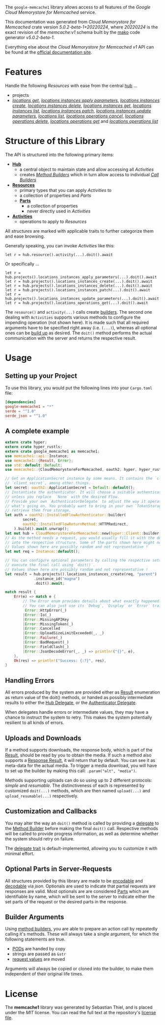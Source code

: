 <!---
DO NOT EDIT !
This file was generated automatically from 'src/generator/templates/api/README.md.mako'
DO NOT EDIT !
-->
The `google-memcache1` library allows access to all features of the *Google Cloud Memorystore for Memcached* service.

This documentation was generated from *Cloud Memorystore for Memcached* crate version *5.0.2-beta-1+20220224*, where *20220224* is the exact revision of the *memcache:v1* schema built by the [mako](http://www.makotemplates.org/) code generator *v5.0.2-beta-1*.

Everything else about the *Cloud Memorystore for Memcached* *v1* API can be found at the
[official documentation site](https://cloud.google.com/memorystore/).
# Features

Handle the following *Resources* with ease from the central [hub](https://docs.rs/google-memcache1/5.0.2-beta-1+20220224/google_memcache1/CloudMemorystoreForMemcached) ... 

* projects
 * [*locations get*](https://docs.rs/google-memcache1/5.0.2-beta-1+20220224/google_memcache1/api::ProjectLocationGetCall), [*locations instances apply parameters*](https://docs.rs/google-memcache1/5.0.2-beta-1+20220224/google_memcache1/api::ProjectLocationInstanceApplyParameterCall), [*locations instances create*](https://docs.rs/google-memcache1/5.0.2-beta-1+20220224/google_memcache1/api::ProjectLocationInstanceCreateCall), [*locations instances delete*](https://docs.rs/google-memcache1/5.0.2-beta-1+20220224/google_memcache1/api::ProjectLocationInstanceDeleteCall), [*locations instances get*](https://docs.rs/google-memcache1/5.0.2-beta-1+20220224/google_memcache1/api::ProjectLocationInstanceGetCall), [*locations instances list*](https://docs.rs/google-memcache1/5.0.2-beta-1+20220224/google_memcache1/api::ProjectLocationInstanceListCall), [*locations instances patch*](https://docs.rs/google-memcache1/5.0.2-beta-1+20220224/google_memcache1/api::ProjectLocationInstancePatchCall), [*locations instances update parameters*](https://docs.rs/google-memcache1/5.0.2-beta-1+20220224/google_memcache1/api::ProjectLocationInstanceUpdateParameterCall), [*locations list*](https://docs.rs/google-memcache1/5.0.2-beta-1+20220224/google_memcache1/api::ProjectLocationListCall), [*locations operations cancel*](https://docs.rs/google-memcache1/5.0.2-beta-1+20220224/google_memcache1/api::ProjectLocationOperationCancelCall), [*locations operations delete*](https://docs.rs/google-memcache1/5.0.2-beta-1+20220224/google_memcache1/api::ProjectLocationOperationDeleteCall), [*locations operations get*](https://docs.rs/google-memcache1/5.0.2-beta-1+20220224/google_memcache1/api::ProjectLocationOperationGetCall) and [*locations operations list*](https://docs.rs/google-memcache1/5.0.2-beta-1+20220224/google_memcache1/api::ProjectLocationOperationListCall)




# Structure of this Library

The API is structured into the following primary items:

* **[Hub](https://docs.rs/google-memcache1/5.0.2-beta-1+20220224/google_memcache1/CloudMemorystoreForMemcached)**
    * a central object to maintain state and allow accessing all *Activities*
    * creates [*Method Builders*](https://docs.rs/google-memcache1/5.0.2-beta-1+20220224/google_memcache1/client::MethodsBuilder) which in turn
      allow access to individual [*Call Builders*](https://docs.rs/google-memcache1/5.0.2-beta-1+20220224/google_memcache1/client::CallBuilder)
* **[Resources](https://docs.rs/google-memcache1/5.0.2-beta-1+20220224/google_memcache1/client::Resource)**
    * primary types that you can apply *Activities* to
    * a collection of properties and *Parts*
    * **[Parts](https://docs.rs/google-memcache1/5.0.2-beta-1+20220224/google_memcache1/client::Part)**
        * a collection of properties
        * never directly used in *Activities*
* **[Activities](https://docs.rs/google-memcache1/5.0.2-beta-1+20220224/google_memcache1/client::CallBuilder)**
    * operations to apply to *Resources*

All *structures* are marked with applicable traits to further categorize them and ease browsing.

Generally speaking, you can invoke *Activities* like this:

```Rust,ignore
let r = hub.resource().activity(...).doit().await
```

Or specifically ...

```ignore
let r = hub.projects().locations_instances_apply_parameters(...).doit().await
let r = hub.projects().locations_instances_create(...).doit().await
let r = hub.projects().locations_instances_delete(...).doit().await
let r = hub.projects().locations_instances_patch(...).doit().await
let r = hub.projects().locations_instances_update_parameters(...).doit().await
let r = hub.projects().locations_operations_get(...).doit().await
```

The `resource()` and `activity(...)` calls create [builders][builder-pattern]. The second one dealing with `Activities` 
supports various methods to configure the impending operation (not shown here). It is made such that all required arguments have to be 
specified right away (i.e. `(...)`), whereas all optional ones can be [build up][builder-pattern] as desired.
The `doit()` method performs the actual communication with the server and returns the respective result.

# Usage

## Setting up your Project

To use this library, you would put the following lines into your `Cargo.toml` file:

```toml
[dependencies]
google-memcache1 = "*"
serde = "^1.0"
serde_json = "^1.0"
```

## A complete example

```Rust
extern crate hyper;
extern crate hyper_rustls;
extern crate google_memcache1 as memcache1;
use memcache1::api::Instance;
use memcache1::{Result, Error};
use std::default::Default;
use memcache1::{CloudMemorystoreForMemcached, oauth2, hyper, hyper_rustls, chrono, FieldMask};

// Get an ApplicationSecret instance by some means. It contains the `client_id` and 
// `client_secret`, among other things.
let secret: oauth2::ApplicationSecret = Default::default();
// Instantiate the authenticator. It will choose a suitable authentication flow for you, 
// unless you replace  `None` with the desired Flow.
// Provide your own `AuthenticatorDelegate` to adjust the way it operates and get feedback about 
// what's going on. You probably want to bring in your own `TokenStorage` to persist tokens and
// retrieve them from storage.
let auth = oauth2::InstalledFlowAuthenticator::builder(
        secret,
        oauth2::InstalledFlowReturnMethod::HTTPRedirect,
    ).build().await.unwrap();
let mut hub = CloudMemorystoreForMemcached::new(hyper::Client::builder().build(hyper_rustls::HttpsConnectorBuilder::new().with_native_roots().https_or_http().enable_http1().enable_http2().build()), auth);
// As the method needs a request, you would usually fill it with the desired information
// into the respective structure. Some of the parts shown here might not be applicable !
// Values shown here are possibly random and not representative !
let mut req = Instance::default();

// You can configure optional parameters by calling the respective setters at will, and
// execute the final call using `doit()`.
// Values shown here are possibly random and not representative !
let result = hub.projects().locations_instances_create(req, "parent")
             .instance_id("magna")
             .doit().await;

match result {
    Err(e) => match e {
        // The Error enum provides details about what exactly happened.
        // You can also just use its `Debug`, `Display` or `Error` traits
         Error::HttpError(_)
        |Error::Io(_)
        |Error::MissingAPIKey
        |Error::MissingToken(_)
        |Error::Cancelled
        |Error::UploadSizeLimitExceeded(_, _)
        |Error::Failure(_)
        |Error::BadRequest(_)
        |Error::FieldClash(_)
        |Error::JsonDecodeError(_, _) => println!("{}", e),
    },
    Ok(res) => println!("Success: {:?}", res),
}

```
## Handling Errors

All errors produced by the system are provided either as [Result](https://docs.rs/google-memcache1/5.0.2-beta-1+20220224/google_memcache1/client::Result) enumeration as return value of
the doit() methods, or handed as possibly intermediate results to either the 
[Hub Delegate](https://docs.rs/google-memcache1/5.0.2-beta-1+20220224/google_memcache1/client::Delegate), or the [Authenticator Delegate](https://docs.rs/yup-oauth2/*/yup_oauth2/trait.AuthenticatorDelegate.html).

When delegates handle errors or intermediate values, they may have a chance to instruct the system to retry. This 
makes the system potentially resilient to all kinds of errors.

## Uploads and Downloads
If a method supports downloads, the response body, which is part of the [Result](https://docs.rs/google-memcache1/5.0.2-beta-1+20220224/google_memcache1/client::Result), should be
read by you to obtain the media.
If such a method also supports a [Response Result](https://docs.rs/google-memcache1/5.0.2-beta-1+20220224/google_memcache1/client::ResponseResult), it will return that by default.
You can see it as meta-data for the actual media. To trigger a media download, you will have to set up the builder by making
this call: `.param("alt", "media")`.

Methods supporting uploads can do so using up to 2 different protocols: 
*simple* and *resumable*. The distinctiveness of each is represented by customized 
`doit(...)` methods, which are then named `upload(...)` and `upload_resumable(...)` respectively.

## Customization and Callbacks

You may alter the way an `doit()` method is called by providing a [delegate](https://docs.rs/google-memcache1/5.0.2-beta-1+20220224/google_memcache1/client::Delegate) to the 
[Method Builder](https://docs.rs/google-memcache1/5.0.2-beta-1+20220224/google_memcache1/client::CallBuilder) before making the final `doit()` call. 
Respective methods will be called to provide progress information, as well as determine whether the system should 
retry on failure.

The [delegate trait](https://docs.rs/google-memcache1/5.0.2-beta-1+20220224/google_memcache1/client::Delegate) is default-implemented, allowing you to customize it with minimal effort.

## Optional Parts in Server-Requests

All structures provided by this library are made to be [encodable](https://docs.rs/google-memcache1/5.0.2-beta-1+20220224/google_memcache1/client::RequestValue) and 
[decodable](https://docs.rs/google-memcache1/5.0.2-beta-1+20220224/google_memcache1/client::ResponseResult) via *json*. Optionals are used to indicate that partial requests are responses 
are valid.
Most optionals are are considered [Parts](https://docs.rs/google-memcache1/5.0.2-beta-1+20220224/google_memcache1/client::Part) which are identifiable by name, which will be sent to 
the server to indicate either the set parts of the request or the desired parts in the response.

## Builder Arguments

Using [method builders](https://docs.rs/google-memcache1/5.0.2-beta-1+20220224/google_memcache1/client::CallBuilder), you are able to prepare an action call by repeatedly calling it's methods.
These will always take a single argument, for which the following statements are true.

* [PODs][wiki-pod] are handed by copy
* strings are passed as `&str`
* [request values](https://docs.rs/google-memcache1/5.0.2-beta-1+20220224/google_memcache1/client::RequestValue) are moved

Arguments will always be copied or cloned into the builder, to make them independent of their original life times.

[wiki-pod]: http://en.wikipedia.org/wiki/Plain_old_data_structure
[builder-pattern]: http://en.wikipedia.org/wiki/Builder_pattern
[google-go-api]: https://github.com/google/google-api-go-client

# License
The **memcache1** library was generated by Sebastian Thiel, and is placed 
under the *MIT* license.
You can read the full text at the repository's [license file][repo-license].

[repo-license]: https://github.com/Byron/google-apis-rsblob/main/LICENSE.md

